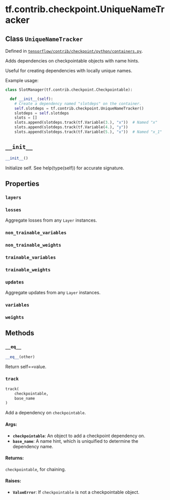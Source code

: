 <div itemscope itemtype="http://developers.google.com/ReferenceObject">
<meta itemprop="name" content="tf.contrib.checkpoint.UniqueNameTracker" />
<meta itemprop="path" content="Stable" />
<meta itemprop="property" content="layers"/>
<meta itemprop="property" content="losses"/>
<meta itemprop="property" content="non_trainable_variables"/>
<meta itemprop="property" content="non_trainable_weights"/>
<meta itemprop="property" content="trainable_variables"/>
<meta itemprop="property" content="trainable_weights"/>
<meta itemprop="property" content="updates"/>
<meta itemprop="property" content="variables"/>
<meta itemprop="property" content="weights"/>
<meta itemprop="property" content="__eq__"/>
<meta itemprop="property" content="__init__"/>
<meta itemprop="property" content="track"/>
</div>

# tf.contrib.checkpoint.UniqueNameTracker

## Class `UniqueNameTracker`





Defined in [`tensorflow/contrib/checkpoint/python/containers.py`](https://www.tensorflow.org/code/tensorflow/contrib/checkpoint/python/containers.py).

Adds dependencies on checkpointable objects with name hints.

Useful for creating dependencies with locally unique names.

Example usage:
```python
class SlotManager(tf.contrib.checkpoint.Checkpointable):

  def __init__(self):
    # Create a dependency named "slotdeps" on the container.
    self.slotdeps = tf.contrib.checkpoint.UniqueNameTracker()
    slotdeps = self.slotdeps
    slots = []
    slots.append(slotdeps.track(tf.Variable(3.), "x"))  # Named "x"
    slots.append(slotdeps.track(tf.Variable(4.), "y"))
    slots.append(slotdeps.track(tf.Variable(5.), "x"))  # Named "x_1"
```

<h2 id="__init__"><code>__init__</code></h2>

``` python
__init__()
```

Initialize self.  See help(type(self)) for accurate signature.



## Properties

<h3 id="layers"><code>layers</code></h3>



<h3 id="losses"><code>losses</code></h3>

Aggregate losses from any `Layer` instances.

<h3 id="non_trainable_variables"><code>non_trainable_variables</code></h3>



<h3 id="non_trainable_weights"><code>non_trainable_weights</code></h3>



<h3 id="trainable_variables"><code>trainable_variables</code></h3>



<h3 id="trainable_weights"><code>trainable_weights</code></h3>



<h3 id="updates"><code>updates</code></h3>

Aggregate updates from any `Layer` instances.

<h3 id="variables"><code>variables</code></h3>



<h3 id="weights"><code>weights</code></h3>





## Methods

<h3 id="__eq__"><code>__eq__</code></h3>

``` python
__eq__(other)
```

Return self==value.

<h3 id="track"><code>track</code></h3>

``` python
track(
    checkpointable,
    base_name
)
```

Add a dependency on `checkpointable`.

#### Args:

* <b>`checkpointable`</b>: An object to add a checkpoint dependency on.
* <b>`base_name`</b>: A name hint, which is uniquified to determine the dependency
    name.

#### Returns:

`checkpointable`, for chaining.

#### Raises:

* <b>`ValueError`</b>: If `checkpointable` is not a checkpointable object.



